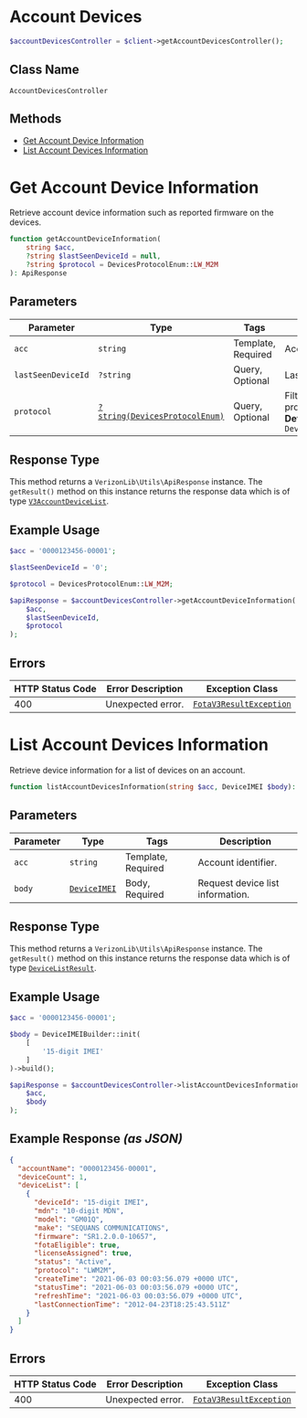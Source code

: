 # Account Devices

```php
$accountDevicesController = $client->getAccountDevicesController();
```

## Class Name

`AccountDevicesController`

## Methods

* [Get Account Device Information](../../doc/controllers/account-devices.md#get-account-device-information)
* [List Account Devices Information](../../doc/controllers/account-devices.md#list-account-devices-information)


# Get Account Device Information

Retrieve account device information such as reported firmware on the devices.

```php
function getAccountDeviceInformation(
    string $acc,
    ?string $lastSeenDeviceId = null,
    ?string $protocol = DevicesProtocolEnum::LW_M2M
): ApiResponse
```

## Parameters

| Parameter | Type | Tags | Description |
|  --- | --- | --- | --- |
| `acc` | `string` | Template, Required | Account identifier. |
| `lastSeenDeviceId` | `?string` | Query, Optional | Last seen device identifier. |
| `protocol` | [`?string(DevicesProtocolEnum)`](../../doc/models/devices-protocol-enum.md) | Query, Optional | Filter to retrieve a specific protocol type used.<br>**Default**: `DevicesProtocolEnum::LW_M2M` |

## Response Type

This method returns a `VerizonLib\Utils\ApiResponse` instance. The `getResult()` method on this instance returns the response data which is of type [`V3AccountDeviceList`](../../doc/models/v3-account-device-list.md).

## Example Usage

```php
$acc = '0000123456-00001';

$lastSeenDeviceId = '0';

$protocol = DevicesProtocolEnum::LW_M2M;

$apiResponse = $accountDevicesController->getAccountDeviceInformation(
    $acc,
    $lastSeenDeviceId,
    $protocol
);
```

## Errors

| HTTP Status Code | Error Description | Exception Class |
|  --- | --- | --- |
| 400 | Unexpected error. | [`FotaV3ResultException`](../../doc/models/fota-v3-result-exception.md) |


# List Account Devices Information

Retrieve device information for a list of devices on an account.

```php
function listAccountDevicesInformation(string $acc, DeviceIMEI $body): ApiResponse
```

## Parameters

| Parameter | Type | Tags | Description |
|  --- | --- | --- | --- |
| `acc` | `string` | Template, Required | Account identifier. |
| `body` | [`DeviceIMEI`](../../doc/models/device-imei.md) | Body, Required | Request device list information. |

## Response Type

This method returns a `VerizonLib\Utils\ApiResponse` instance. The `getResult()` method on this instance returns the response data which is of type [`DeviceListResult`](../../doc/models/device-list-result.md).

## Example Usage

```php
$acc = '0000123456-00001';

$body = DeviceIMEIBuilder::init(
    [
        '15-digit IMEI'
    ]
)->build();

$apiResponse = $accountDevicesController->listAccountDevicesInformation(
    $acc,
    $body
);
```

## Example Response *(as JSON)*

```json
{
  "accountName": "0000123456-00001",
  "deviceCount": 1,
  "deviceList": [
    {
      "deviceId": "15-digit IMEI",
      "mdn": "10-digit MDN",
      "model": "GM01Q",
      "make": "SEQUANS COMMUNICATIONS",
      "firmware": "SR1.2.0.0-10657",
      "fotaEligible": true,
      "licenseAssigned": true,
      "status": "Active",
      "protocol": "LWM2M",
      "createTime": "2021-06-03 00:03:56.079 +0000 UTC",
      "statusTime": "2021-06-03 00:03:56.079 +0000 UTC",
      "refreshTime": "2021-06-03 00:03:56.079 +0000 UTC",
      "lastConnectionTime": "2012-04-23T18:25:43.511Z"
    }
  ]
}
```

## Errors

| HTTP Status Code | Error Description | Exception Class |
|  --- | --- | --- |
| 400 | Unexpected error. | [`FotaV3ResultException`](../../doc/models/fota-v3-result-exception.md) |

